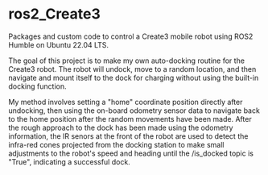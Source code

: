 # ros2_Create3
Packages and custom code to control a Create3 mobile robot using ROS2 Humble on Ubuntu 22.04 LTS. 

The goal of this project is to make my own auto-docking routine for the Create3 robot. The robot will undock, move to a random location, and then navigate and mount itself to the dock for charging without using the built-in docking function.

My method involves setting a "home" coordinate position directly after undocking, then using the on-board odometry sensor data to navigate back to the home  position after the random movements have been made. After the rough approach to the dock has been made using the odometry information, the IR senors at the front of the robot are used to detect the infra-red cones projected from the docking station to make small adjustments to the robot's speed and heading until the /is_docked topic is "True", indicating a successful dock.
